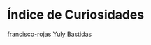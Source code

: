 # Índice de Curiosidades

[francisco-rojas](curiosidades/pepito.md)
[Yuly Bastidas](curiosidades/yuly-bastidas.md)

